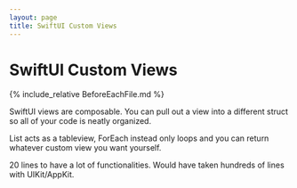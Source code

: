 ```yaml
---
layout: page
title: SwiftUI Custom Views
---
```


# SwiftUI Custom Views

{% include_relative BeforeEachFile.md %}

SwiftUI views are composable. You can pull out a view into a different struct so all of your code is neatly organized.

List acts as a tableview, ForEach instead only loops and you can return whatever custom view you want yourself.

20 lines to have a lot of functionalities. Would have taken hundreds of lines with UIKit/AppKit.
